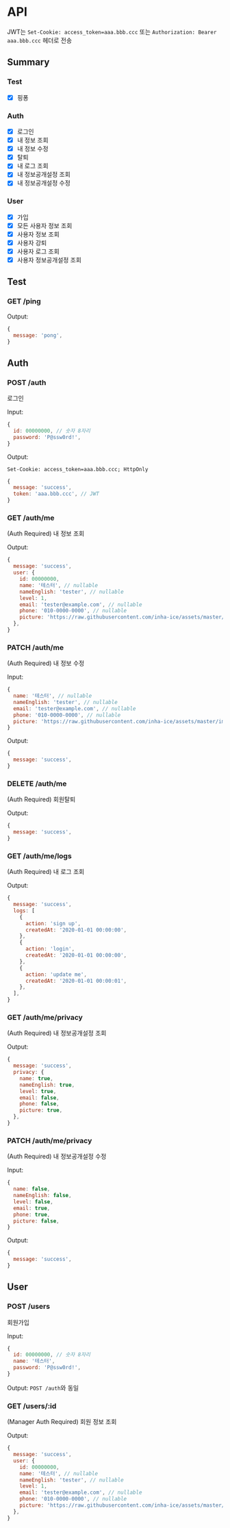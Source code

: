 # API

JWT는 `Set-Cookie: access_token=aaa.bbb.ccc` 또는 `Authorization: Bearer aaa.bbb.ccc` 헤더로 전송

## Summary

### Test

- [x] 핑퐁

### Auth

- [x] 로그인
- [x] 내 정보 조회
- [x] 내 정보 수정
- [x] 탈퇴
- [x] 내 로그 조회
- [x] 내 정보공개설정 조회
- [x] 내 정보공개설정 수정

### User

- [x] 가입
- [x] 모든 사용자 정보 조회
- [x] 사용자 정보 조회
- [x] 사용자 강퇴
- [x] 사용자 로그 조회
- [x] 사용자 정보공개설정 조회

## Test

### GET /ping

Output:

```js
{
  message: 'pong',
}
```

## Auth

### POST /auth

로그인

Input:

```js
{
  id: 00000000, // 숫자 8자리
  password: 'P@ssw0rd!',
}
```

Output:

```text
Set-Cookie: access_token=aaa.bbb.ccc; HttpOnly
```

```js
{
  message: 'success',
  token: 'aaa.bbb.ccc', // JWT
}
```

### GET /auth/me

(Auth Required) 내 정보 조회

Output:

```js
{
  message: 'success',
  user: {
    id: 00000000,
    name: '테스터', // nullable
    nameEnglish: 'tester', // nullable
    level: 1,
    email: 'tester@example.com', // nullable
    phone: '010-0000-0000', // nullable
    picture: 'https://raw.githubusercontent.com/inha-ice/assets/master/images/logo.png', // nullable
  },
}
```

### PATCH /auth/me

(Auth Required) 내 정보 수정

Input:

```js
{
  name: '테스터', // nullable
  nameEnglish: 'tester', // nullable
  email: 'tester@example.com', // nullable
  phone: '010-0000-0000', // nullable
  picture: 'https://raw.githubusercontent.com/inha-ice/assets/master/images/logo.png', // nullable
}
```

Output:

```js
{
  message: 'success',
}
```

### DELETE /auth/me

(Auth Required) 회원탈퇴

Output:

```js
{
  message: 'success',
}
```

### GET /auth/me/logs

(Auth Required) 내 로그 조회

Output:

```js
{
  message: 'success',
  logs: [
    {
      action: 'sign up',
      createdAt: '2020-01-01 00:00:00',
    },
    {
      action: 'login',
      createdAt: '2020-01-01 00:00:00',
    },
    {
      action: 'update me',
      createdAt: '2020-01-01 00:00:01',
    },
  ],
}
```

### GET /auth/me/privacy

(Auth Required) 내 정보공개설정 조회

Output:

```js
{
  message: 'success',
  privacy: {
    name: true,
    nameEnglish: true,
    level: true,
    email: false,
    phone: false,
    picture: true,
  },
}
```

### PATCH /auth/me/privacy

(Auth Required) 내 정보공개설정 수정

Input:

```js
{
  name: false,
  nameEnglish: false,
  level: false,
  email: true,
  phone: true,
  picture: false,
}
```

Output:

```js
{
  message: 'success',
}
```

## User

### POST /users

회원가입

Input:

```js
{
  id: 00000000, // 숫자 8자리
  name: '테스터',
  password: 'P@ssw0rd!',
}
```

Output: `POST /auth`와 동일

### GET /users/:id

(Manager Auth Required) 회원 정보 조회

Output:

```js
{
  message: 'success',
  user: {
    id: 00000000,
    name: '테스터', // nullable
    nameEnglish: 'tester', // nullable
    level: 1,
    email: 'tester@example.com', // nullable
    phone: '010-0000-0000', // nullable
    picture: 'https://raw.githubusercontent.com/inha-ice/assets/master/images/logo.png', // nullable
  },
}
```

